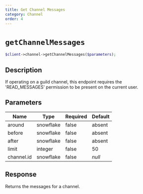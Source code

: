 ```yaml
---
title: Get Channel Messages
category: Channel
order: 4
---
```


# `getChannelMessages`

```php
$client->channel->getChannelMessages($parameters);
```

## Description

If operating on a guild channel, this endpoint requires the &#039;READ_MESSAGES&#039; permission to be present on the current user.

## Parameters


Name | Type | Required | Default
--- | --- | --- | ---
around | snowflake | false | absent
before | snowflake | false | absent
after | snowflake | false | absent
limit | integer | false | 50
channel.id | snowflake | false | *null*

## Response

Returns the messages for a channel.

